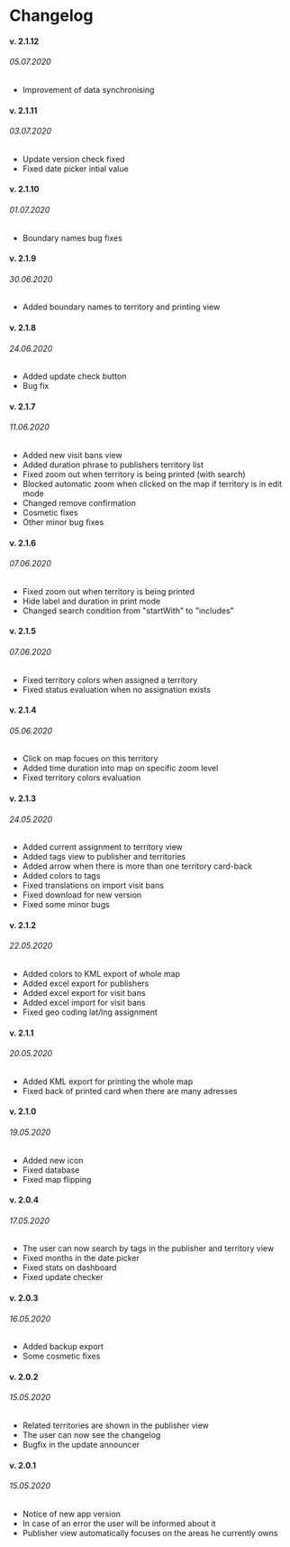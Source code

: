 # Changelog

#### v. 2.1.12
###### 05.07.2020
- Improvement of data synchronising

#### v. 2.1.11
###### 03.07.2020
- Update version check fixed
- Fixed date picker intial value

#### v. 2.1.10
###### 01.07.2020
- Boundary names bug fixes

#### v. 2.1.9
###### 30.06.2020
- Added boundary names to territory and printing view

#### v. 2.1.8
###### 24.06.2020
- Added update check button
- Bug fix

#### v. 2.1.7
###### 11.06.2020
- Added new visit bans view
- Added duration phrase to publishers territory list
- Fixed zoom out when territory is being printed (with search)
- Blocked automatic zoom when clicked on the map if territory is in edit mode
- Changed remove confirmation
- Cosmetic fixes
- Other minor bug fixes

#### v. 2.1.6
###### 07.06.2020
- Fixed zoom out when territory is being printed
- Hide label and duration in print mode
- Changed search condition from "startWith" to "includes"

#### v. 2.1.5
###### 07.06.2020
- Fixed territory colors when assigned a territory
- Fixed status evaluation when no assignation exists

#### v. 2.1.4
###### 05.06.2020
- Click on map focues on this territory
- Added time duration into map on specific zoom level
- Fixed territory colors evaluation

#### v. 2.1.3
###### 24.05.2020
- Added current assignment to territory view
- Added tags view to publisher and territories
- Added arrow when there is more than one territory card-back
- Added colors to tags
- Fixed translations on import visit bans
- Fixed download for new version
- Fixed some minor bugs

#### v. 2.1.2
###### 22.05.2020
- Added colors to KML export of whole map
- Added excel export for publishers
- Added excel export for visit bans
- Added excel import for visit bans
- Fixed geo coding lat/lng assignment

#### v. 2.1.1
###### 20.05.2020
- Added KML export for printing the whole map
- Fixed back of printed card when there are many adresses

#### v. 2.1.0
###### 19.05.2020
- Added new icon
- Fixed database
- Fixed map flipping

#### v. 2.0.4
###### 17.05.2020
- The user can now search by tags in the publisher and territory view
- Fixed months in the date picker
- Fixed stats on dashboard 
- Fixed update checker

#### v. 2.0.3
###### 16.05.2020
- Added backup export 
- Some cosmetic fixes

#### v. 2.0.2
###### 15.05.2020
- Related territories are shown in the publisher view
- The user can now see the changelog
- Bugfix in the update announcer

#### v. 2.0.1
###### 15.05.2020
- Notice of new app version
- In case of an error the user will be informed about it
- Publisher view automatically focuses on the areas he currently owns
